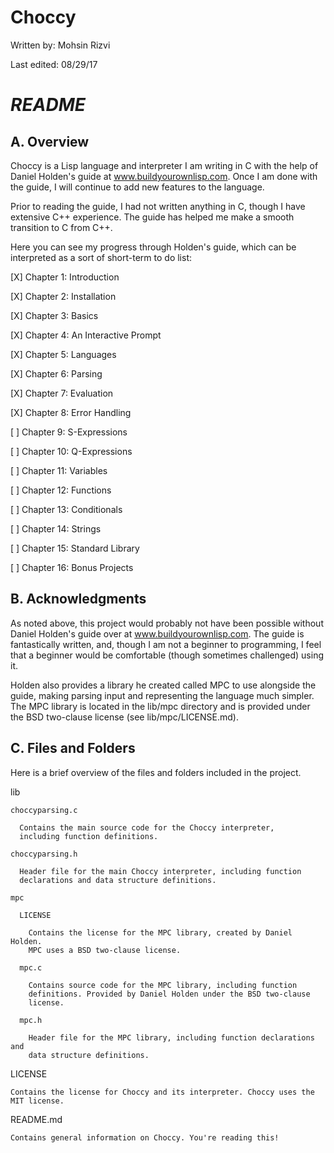 # Choccy
Written by: Mohsin Rizvi

Last edited: 08/29/17

# *README*

## A. Overview

Choccy is a Lisp language and interpreter I am writing in C with the help
of Daniel Holden's guide at www.buildyourownlisp.com. Once I am done with
the guide, I will continue to add new features to the language.

Prior to reading the guide, I had not written anything in C, though I have
extensive C++ experience. The guide has helped me make a smooth transition
to C from C++. 

Here you can see my progress through Holden's guide, which can be interpreted
as a sort of short-term to do list:

[X] Chapter 1:  Introduction

[X] Chapter 2:  Installation

[X] Chapter 3:  Basics

[X] Chapter 4:  An Interactive Prompt

[X] Chapter 5:  Languages

[X] Chapter 6:  Parsing

[X] Chapter 7:  Evaluation

[X] Chapter 8:  Error Handling

[ ] Chapter 9:  S-Expressions

[ ] Chapter 10: Q-Expressions

[ ] Chapter 11: Variables

[ ] Chapter 12: Functions

[ ] Chapter 13: Conditionals

[ ] Chapter 14: Strings

[ ] Chapter 15: Standard Library

[ ] Chapter 16: Bonus Projects

## B. Acknowledgments

As noted above, this project would probably not have been possible without
Daniel Holden's guide over at www.buildyourownlisp.com. The guide is
fantastically written, and, though I am not a beginner to programming, I feel
that a beginner would be comfortable (though sometimes challenged) using it.

Holden also provides a library he created called MPC to use alongside the
guide, making parsing input and representing the language much simpler. The
MPC library is located in the lib/mpc directory and is provided under the
BSD two-clause license (see lib/mpc/LICENSE.md).

## C. Files and Folders

Here is a brief overview of the files and folders included in the project.

  lib

    choccyparsing.c

      Contains the main source code for the Choccy interpreter,
      including function definitions.

    choccyparsing.h

      Header file for the main Choccy interpreter, including function
      declarations and data structure definitions.

    mpc

      LICENSE

        Contains the license for the MPC library, created by Daniel Holden.
        MPC uses a BSD two-clause license.

      mpc.c

        Contains source code for the MPC library, including function
        definitions. Provided by Daniel Holden under the BSD two-clause
        license.

      mpc.h

        Header file for the MPC library, including function declarations and
        data structure definitions.

  LICENSE

    Contains the license for Choccy and its interpreter. Choccy uses the
    MIT license.

  README.md

    Contains general information on Choccy. You're reading this!
